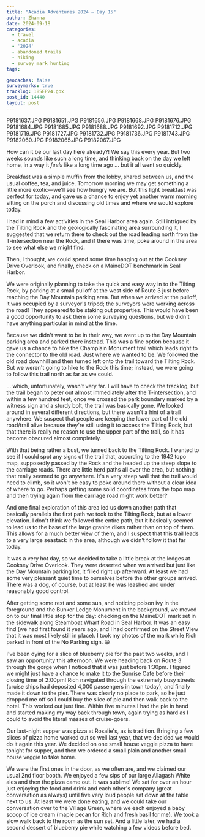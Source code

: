 ```yaml
---
title: "Acadia Adventures 2024 – Day 15"
author: Zhanna
date: 2024-09-18
categories: 
  - travel
  - acadia
  - '2024'
  - abandoned trails
  - hiking
  - survey mark hunting
tags:

geocaches: false
surveymarks: true
tracklog: 18SEP24.gpx
post_id: 14440
layout: post
---
```


P9181637.JPG
P9181651.JPG
P9181656.JPG
P9181668.JPG
P9181676.JPG
P9181684.JPG
P9181685.JPG
P9181688.JPG
P9181692.JPG
P9181712.JPG
P9181719.JPG
P9181727.JPG
P9181732.JPG
P9181736.JPG
P9181743.JPG
P9182060.JPG
P9182065.JPG
P9182067.JPG

How can it be our last day here already?! We say this every year. But two weeks sounds like such a long time, and thinking back on the day we left home, in a way it _feels_ like a long time ago ... but it all went so quickly.

Breakfast was a simple muffin from the lobby, shared between us, and the usual coffee, tea, and juice. Tomorrow morning we may get something a little more exotic—we'll see how hungry we are. But this light breakfast was perfect for today, and gave us a chance to enjoy yet another warm morning sitting on the porch and discussing old times and where we would explore today.

I had in mind a few activities in the Seal Harbor area again. Still intrigued by the Tilting Rock and the geologically fascinating area surrounding it, I suggested that we return there to check out the road leading north from the T-intersection near the Rock, and if there was time, poke around in the area to see what else we might find.

Then, I thought, we could spend some time hanging out at the Cooksey Drive Overlook, and finally, check on a MaineDOT benchmark in Seal Harbor.

We were originally planning to take the quick and easy way in to the Tilting Rock, by parking at a small pulloff at the west side of Route 3 just before reaching the Day Mountain parking area. But when we arrived at the pulloff, it was occupied by a surveyor's tripod; the surveyors were working across the road! They appeared to be staking out properties. This would have been a good opportunity to ask them some surveying questions, but we didn't have anything particular in mind at the time.

Because we didn't want to be in their way, we went up to the Day Mountain parking area and parked there instead. This was a fine option because it gave us a chance to hike the Champlain Monument trail which leads right to the connector to the old road. Just where we wanted to be. We followed the old road downhill and then turned left onto the trail toward the Tilting Rock. But we weren't going to hike to the Rock this time; instead, we were going to follow this trail north as far as we could.

... which, unfortunately, wasn't very far. I will have to check the tracklog, but the trail began to peter out almost immediately after the T-intersection, and within a few hundred feet, once we crossed the park boundary marked by a witness sign and a sturdy bolt, the trail was basically gone. We looked around in several different directions, but there wasn't a hint of a trail anywhere. We suspect that people are keeping the lower part of the old road/trail alive because they're still using it to access the Tilting Rock, but that there is really no reason to use the upper part of the trail, so it has become obscured almost completely.

With that being rather a bust, we turned back to the Tilting Rock. I wanted to see if I could spot any signs of the trail that, according to the 1942 topo map, supposedly passed by the Rock and the headed up the steep slope to the carriage roads. There are little herd paths all over the area, but nothing that really seemed to go anywhere. It's a very steep wall that the trail would need to climb, so it won't be easy to poke around there without a clear idea of where to go. Perhaps getting some solid coordinates from the topo map and then trying again from the carriage road might work better?

And one final exploration of this area led us down another path that basically parallels the first path we took to the Tilting Rock, but at a lower elevation. I don't think we followed the entire path, but it basically seemed to lead us to the base of the large granite dikes rather than on top of them. This allows for a much better view of them, and I suspect that this trail leads to a very large seastack in the area, although we didn't follow it that far today.

It was a very hot day, so we decided to take a little break at the ledges at Cooksey Drive Overlook. They were deserted when we arrived but just like the Day Mountain parking lot, it filled right up afterward. At least we had some very pleasant quiet time to ourselves before the other groups arrived. There was a dog, of course, but at least he was leashed and under reasonably good control.

After getting some rest and some sun, and noticing poison ivy in the foreground and the Bunker Ledge Monument in the background, we moved on to our final little stop for the day: checking on the MaineDOT mark set in the sidewalk along Steamboat Wharf Road in Seal Harbor. It was an easy find (we had first found it years ago, and I had confirmed on the Street View that it was most likely still in place). I took my photos of the mark while Rich parked in front of the No Parking sign. :grin:

I've been dying for a slice of blueberry pie for the past two weeks, and I saw an opportunity this afternoon. We were heading back on Route 3 through the gorge when I noticed that it was just before 1:30pm. I figured we might just have a chance to make it to the Sunrise Cafe before their closing time of 2:00pm! Rich navigated through the extremely busy streets (cruise ships had deposited 4,000 passengers in town today), and finally made it down to the pier. There was clearly no place to park, so he just dropped me off so I could buy the slice of pie and then walk back to the hotel. This worked out just fine. Within five minutes I had the pie in hand and started making my way back through town, again trying as hard as I could to avoid the literal masses of cruise-goers.

Our last-night supper was pizza at Rosalie's, as is tradition. Bringing a few slices of pizza home worked out so well last year, that we decided we would do it again this year. We decided on one small house veggie pizza to have tonight for supper, and then we ordered a small plain and another small house veggie to take home. 

We were the first ones in the door, as we often are, and we claimed our usual 2nd floor booth. We enjoyed a few sips of our large Allagash White ales and then the pizza came out. It was sublime! We sat for over an hour just enjoying the food and drink and each other's company (great conversation as always) until five very loud people sat down at the table next to us. At least we were done eating, and we could take our conversation over to the Village Green, where we each enjoyed a baby scoop of ice cream (maple pecan for Rich and fresh basil for me). We took a slow walk back to the room as the sun set. And a little later, we had a second dessert of blueberry pie while watching a few videos before bed.